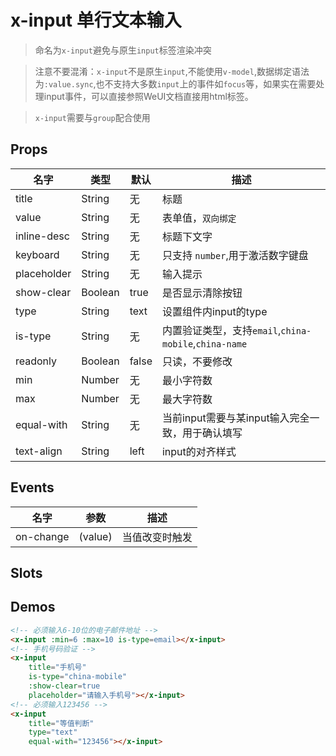 # x-input 单行文本输入

> 命名为`x-input`避免与原生`input`标签渲染冲突

> 注意不要混淆：`x-input`不是原生`input`,不能使用`v-model`,数据绑定语法为`:value.sync`,也不支持大多数`input`上的事件如`focus`等，如果实在需要处理input事件，可以直接参照WeUI文档直接用html标签。

> `x-input`需要与`group`配合使用


## Props

| 名字 | 类型 | 默认 | 描述 |
|-----|-----|-----|-----|
| title | String | 无 | 标题 |
| value | String | 无 | 表单值，`双向绑定` |
| inline-desc | String | 无 | 标题下文字 |
| keyboard | String | 无 | 只支持 `number`,用于激活数字键盘 |
| placeholder | String | 无 | 输入提示 |
| show-clear | Boolean | true | 是否显示清除按钮 |
| type | String | text | 设置组件内input的type |
| is-type | String | 无 | 内置验证类型，支持`email`,`china-mobile`,`china-name` | 
| readonly | Boolean | false | 只读，不要修改 |
| min | Number | 无 | 最小字符数 |
| max | Number | 无 | 最大字符数 |
| equal-with | String | 无 | 当前input需要与某input输入完全一致，用于确认填写 |
| text-align | String | left | input的对齐样式 |

## Events


| 名字 | 参数  | 描述 |
|-----|-----|-----|
| on-change | (value) | 当值改变时触发 |


## Slots


## Demos

``` html
<!-- 必须输入6-10位的电子邮件地址 -->
<x-input :min=6 :max=10 is-type=email></x-input>
<!-- 手机号码验证 -->
<x-input 
    title="手机号"
    is-type="china-mobile" 
    :show-clear=true 
    placeholder="请输入手机号"></x-input>
<!-- 必须输入123456 -->
<x-input
    title="等值判断"
    type="text"
    equal-with="123456"></x-input>
```
